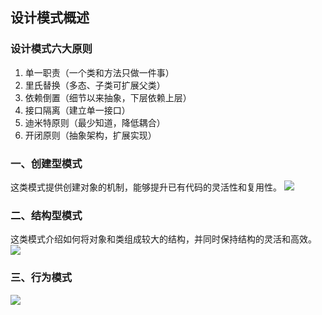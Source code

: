 ## 设计模式概述
### 设计模式六大原则
1. 单一职责（一个类和方法只做一件事）
2. 里氏替换（多态、子类可扩展父类）
3. 依赖倒置（细节以来抽象，下层依赖上层）
4. 接口隔离（建立单一接口）
5. 迪米特原则（最少知道，降低耦合）
6. 开闭原则（抽象架构，扩展实现）
### 一、创建型模式
这类模式提供创建对象的机制，能够提升已有代码的灵活性和复用性。
![](https://note-imge.oss-cn-beijing.aliyuncs.com/pasteimageintomarkdown/2020-12-15/96423741883600.png?Expires=4761613203&OSSAccessKeyId=LTAI4G1a9jwwXfvRfRgyzeZ3&Signature=qTFJsoKu0GBO5r2EqvfU7%2BWvpzk%3D)
### 二、结构型模式
这类模式介绍如何将对象和类组成较大的结构，并同时保持结构的灵活和高效。
![](https://note-imge.oss-cn-beijing.aliyuncs.com/pasteimageintomarkdown/2020-12-15/96632156510100.png?Expires=4761613412&OSSAccessKeyId=LTAI4G1a9jwwXfvRfRgyzeZ3&Signature=QZY4nA7kxnU0z5Jl1VFZLYYm2KQ%3D)
### 三、行为模式
![](https://note-imge.oss-cn-beijing.aliyuncs.com/pasteimageintomarkdown/2020-12-15/96716882107800.png?Expires=4761613496&OSSAccessKeyId=LTAI4G1a9jwwXfvRfRgyzeZ3&Signature=%2FVUJCwm%2FKcFoO0Uj2MvQSuBP0G8%3D)


